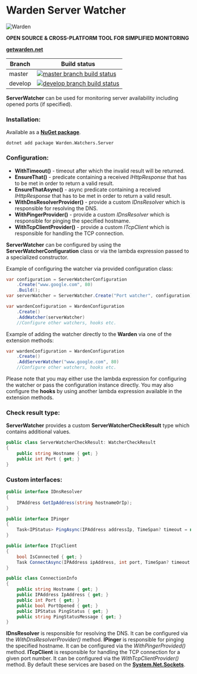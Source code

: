 # Warden Server Watcher

![Warden](http://spetz.github.io/img/warden_logo.png)

**OPEN SOURCE & CROSS-PLATFORM TOOL FOR SIMPLIFIED MONITORING**

**[getwarden.net](http://getwarden.net)**

|Branch             |Build status                                                  
|-------------------|-----------------------------------------------------
|master             |[![master branch build status](https://api.travis-ci.org/warden-stack/Warden.Watchers.Server.svg?branch=master)](https://travis-ci.org/warden-stack/Warden.Watchers.Server)
|develop            |[![develop branch build status](https://api.travis-ci.org/warden-stack/Warden.Watchers.Server.svg?branch=develop)](https://travis-ci.org/warden-stack/Warden.Watchers.Server/branches)

**ServerWatcher** can be used for monitoring server availability including opened ports (if specified).

### Installation:

Available as a **[NuGet package](https://www.nuget.org/packages/Warden.Watchers.Server)**. 
```
dotnet add package Warden.Watchers.Server
```

### Configuration:

- **WithTimeout()** - timeout after which the invalid result will be returned.
- **EnsureThat()** - predicate containing a received *IHttpResponse* that has to be met in order to return a valid result.
- **EnsureThatAsync()** - async predicate containing a received *IHttpResponse* that has to be met in order to return a valid result.
- **WithDnsResolverProvider()** - provide a  custom *IDnsResolver* which is responsible for resolving the DNS. 
- **WithPingerProvider()** - provide a  custom *IDnsResolver* which is responsible for pinging the specified hostname.
- **WithTcpClientProvider()** - provide a  custom *ITcpClient* which is responsible for handling the TCP connection.
 

**ServerWatcher** can be configured by using the **ServerWatcherConfiguration** class or via the lambda expression passed to a specialized constructor.

Example of configuring the watcher via provided configuration class:
```csharp
var configuration = ServerWatcherConfiguration
    .Create("www.google.com", 80)
    .Build();
var serverWatcher = ServerWatcher.Create("Port watcher", configuration);

var wardenConfiguration = WardenConfiguration
    .Create()
    .AddWatcher(serverWatcher)
    //Configure other watchers, hooks etc.
```

Example of adding the watcher directly to the **Warden** via one of the extension methods:
```csharp
var wardenConfiguration = WardenConfiguration
    .Create()
    .AddServerWatcher("www.google.com", 80)
    //Configure other watchers, hooks etc.
```

Please note that you may either use the lambda expression for configuring the watcher or pass the configuration instance directly. You may also configure the **hooks** by using another lambda expression available in the extension methods.

### Check result type:
**ServerWatcher** provides a custom **ServerWatcherCheckResult** type which contains additional values.

```csharp
public class ServerWatcherCheckResult: WatcherCheckResult
{
    public string Hostname { get; }
    public int Port { get; }
}
```
### Custom interfaces:
```csharp
public interface IDnsResolver
{
    IPAddress GetIpAddress(string hostnameOrIp);
}

public interface IPinger
{
    Task<IPStatus> PingAsync(IPAddress addressIp, TimeSpan? timeout = null);
}

public interface ITcpClient
{
    bool IsConnected { get; }
    Task ConnectAsync(IPAddress ipAddress, int port, TimeSpan? timeout = null);
}

public class ConnectionInfo
{
    public string Hostname { get; }
    public IPAddress IpAddress { get; }
    public int Port { get; }
    public bool PortOpened { get; }
    public IPStatus PingStatus { get; }
    public string PingStatusMessage { get; }
}
```

**IDnsResolver** is responsible for resolving the DNS. It can be configured via the *WithDnsResolverProvider()* method. 
**IPinger** is responsible for pinging the specified hostname. It can be configured via the *WithPingerProvided()* method. 
**ITcpClient** is responsible for handling the TCP connection for a given port number. It can be configured via the *WithTcpClientProvider()* method. By default these services are based on the **[System.Net.Sockets](https://msdn.microsoft.com/en-us/library/system.net.sockets)**.